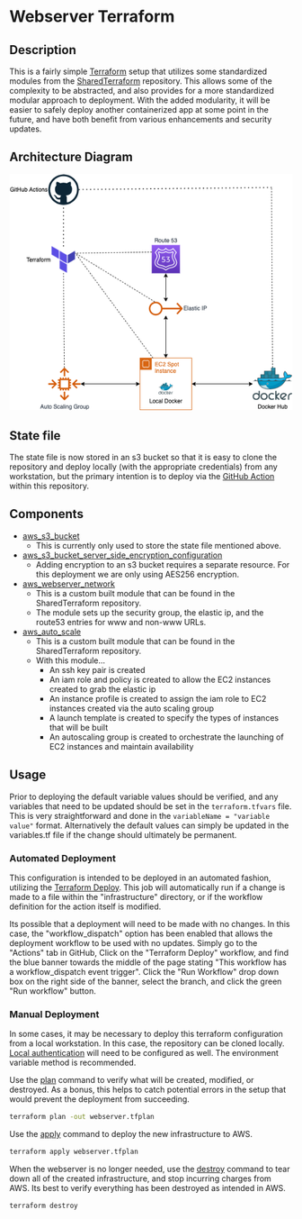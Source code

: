 # Webserver Terraform


## Description
This is a fairly simple [Terraform](https://www.terraform.io/) setup that utilizes some standardized modules from the [SharedTerraform](https://www.github.com/TheBatchelorFamily/SharedTerraform) repository.
This allows some of the complexity to be abstracted, and also provides for a more standardized modular approach to deployment.
With the added modularity, it will be easier to safely deploy another containerized app at some point in the future, and have both benefit from various enhancements and security updates.

## Architecture Diagram
![Diagram](./images/Website_Architecture.png)

## State file
The state file is now stored in an s3 bucket so that it is easy to clone the repository and deploy locally (with the appropriate credentials) from any workstation, but the primary intention is to deploy via the [GitHub Action](../.github/workflows/terraform-deploy.yml) within this repository.

## Components
* [aws_s3_bucket](https://registry.terraform.io/providers/hashicorp/aws/latest/docs/resources/s3_bucket)
  * This is currently only used to store the state file mentioned above.
* [aws_s3_bucket_server_side_encryption_configuration](https://registry.terraform.io/providers/hashicorp/aws/latest/docs/resources/s3_bucket_server_side_encryption_configuration)
  * Adding encryption to an s3 bucket requires a separate resource. For this deployment we are only using AES256 encryption.
* [aws_webserver_network](https://www.github.com/TheBatchelorFamily/SharedTerraform)
  * This is a custom built module that can be found in the SharedTerraform repository.
  * The module sets up the security group, the elastic ip, and the route53 entries for www and non-www URLs.
* [aws_auto_scale](https://www.github.com/TheBatchelorFamily/SharedTerraform)
  * This is a custom built module that can be found in the SharedTerraform repository.
  * With this module...
    * An ssh key pair is created
    * An iam role and policy is created to allow the EC2 instances created to grab the elastic ip
    * An instance profile is created to assign the iam role to EC2 instances created via the auto scaling group
    * A launch template is created to specify the types of instances that will be built
    * An autoscaling group is created to orchestrate the launching of EC2 instances and maintain availability

## Usage
Prior to deploying the default variable values should be verified, and any variables that need to be updated should be set in the `terraform.tfvars` file.
This is very straightforward and done in the `variableName = "variable value"` format. Alternatively the default values can simply be updated in the variables.tf file if the change should ultimately be permanent.

### Automated Deployment
This configuration is intended to be deployed in an automated fashion, utilizing the [Terraform Deploy](../.github/workflows/terraform-deploy.yml).
This job will automatically run if a change is made to a file within the "infrastructure" directory, or if the workflow definition for the action itself is modified.

Its possible that a deployment will need to be made with no changes.
In this case, the "workflow_dispatch" option has been enabled that allows the deployment workflow to be used with no updates.
Simply go to the "Actions" tab in GitHub, Click on the "Terraform Deploy" workflow, and find the blue banner towards the middle of the page stating "This workflow has a workflow_dispatch event trigger".
Click the "Run Workflow" drop down box on the right side of the banner, select the branch, and click the green "Run workflow" button.

### Manual Deployment
In some cases, it may be necessary to deploy this terraform configuration from a local workstation. In this case, the repository can be cloned locally. [Local authentication](https://registry.terraform.io/providers/hashicorp/aws/latest/docs#environment-variables) will need to be configured as well. The environment variable method is recommended.


Use the [plan](https://www.terraform.io/cli/commands/plan) command to verify what will be created, modified, or destroyed.
As a bonus, this helps to catch potential errors in the setup that would prevent the deployment from succeeding.
```bash
terraform plan -out webserver.tfplan
```

Use the [apply](https://www.terraform.io/cli/commands/apply) command to deploy the new infrastructure to AWS.
```bash
terraform apply webserver.tfplan
```

When the webserver is no longer needed, use the [destroy](https://www.terraform.io/cli/commands/destroy) command to tear down all of the created infrastructure, and stop incurring charges from AWS.
Its best to verify everything has been destroyed as intended in AWS.
```bash
terraform destroy
```
